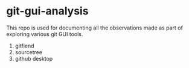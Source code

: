 # git-gui-analysis

This repo is used for documenting all the observations made as part of exploring various git GUI tools.
1. gitfiend
2. sourcetree
3. github desktop